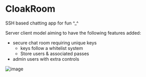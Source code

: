 # CloakRoom
SSH based chatting app for fun ^_^

Server client model aiming to have the following features added:
  - secure chat room requiring unique keys
      - keys follow a whitelist system
      - Store users & associated passes 
  - admin users with extra controls


![image](https://github.com/Original-Lily/CloakRoom/assets/87139613/e98d132c-e519-4286-81fa-b0a51d1008a9)

